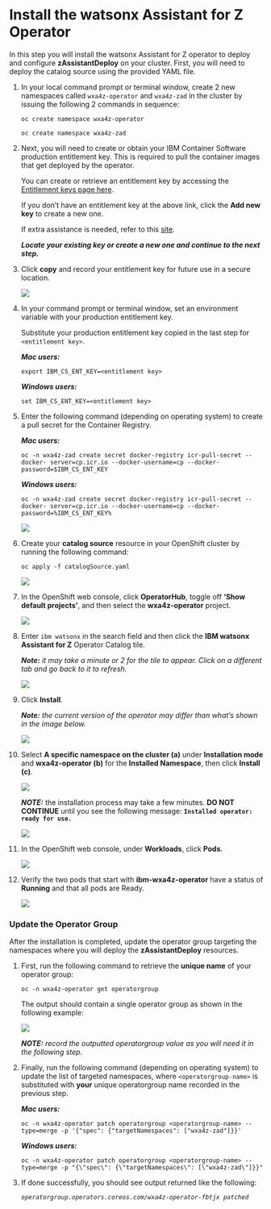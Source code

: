# Install the watsonx Assistant for Z Operator

In this step you will install the watsonx Assistant for Z operator to deploy and configure **zAssistantDeploy** on your cluster. First, you will need to deploy the catalog source using the provided YAML file.

1. In your local command prompt or terminal window, create 2 new namespaces called `wxa4z-operator` and `wxa4z-zad` in the cluster by issuing the following 2 commands in sequence:
   
    `oc create namespace wxa4z-operator`

    `oc create namespace wxa4z-zad`

2. Next, you will need to create or obtain your IBM Container Software production entitlement key. This is required to pull the container images that get deployed by the operator.

    You can create or retrieve an entitlement key by accessing the <a href="https://myibm.ibm.com/products-services/containerlibrary" target="_blank">Entitlement keys page here</a>.

    If you don’t have an entitlement key at the above link, click the **Add new key** to create a new one. 

    If extra assistance is needed, refer to this <a href="https://github.ibm.com/alchemy-registry/image-iam/blob/master/obtaining_entitlement.md" target="_blank">site</a>.

    ***Locate your existing key or create a new one and continue to the next step.***

3. Click **copy** and record your entitlement key for future use in a secure location.
   
    ![](_attachments/op1.png)

4. In your command prompt or terminal window, set an environment variable with your production entitlement key.

    Substitute your production entitlement key copied in the last step for `<entitlement key>`.

    ***Mac users:***
    ```
    export IBM_CS_ENT_KEY=<entitlement key>
    ```

    ***Windows users:***
    ```
    set IBM_CS_ENT_KEY=<entitlement key>
    ```

5. Enter the following command (depending on operating system) to create a pull secret for the Container Registry.

    ***Mac users:***
    ```
    oc -n wxa4z-zad create secret docker-registry icr-pull-secret --docker- server=cp.icr.io --docker-username=cp --docker-password=$IBM_CS_ENT_KEY
    ```

    ***Windows users:***
    ```
    oc -n wxa4z-zad create secret docker-registry icr-pull-secret --docker- server=cp.icr.io --docker-username=cp --docker-password=%IBM_CS_ENT_KEY%
    ```

    ![](_attachments/op2.png)

6. Create your **catalog source** resource in your OpenShift cluster by running the following command:
   
    ```
    oc apply -f catalogSource.yaml
    ```

    ![](_attachments/op3.png)

7. In the OpenShift web console, click **OperatorHub**, toggle off **‘Show default projects’**, and then select the **wxa4z-operator** project.
   
    ![](_attachments/op4.png)

8. Enter `ibm watsonx` in the search field and then click the **IBM watsonx Assistant for Z** Operator Catalog tile.
   
    ***Note:** it may take a minute or 2 for the tile to appear. Click on a different tab and go back to it to refresh.*

    ![](_attachments/op5.png)

9. Click **Install**.
    
    ***Note:** the current version of the operator may differ than what’s shown in the image below.*

    ![](_attachments/op6.png)

10. Select **A specific namespace on the cluster (a)** under **Installation mode** and **wxa4z-operator (b)** for the **Installed Namespace**, then click **Install (c)**.
    
    ![](_attachments/op7.png)

    ***NOTE:*** the installation process may take a few minutes. **DO NOT CONTINUE** until you see the following message: **`Installed operator: ready for use.`**

    ![](_attachments/op8.png)

11. In the OpenShift web console, under **Workloads**, click **Pods**.
    
    ![](_attachments/op9.png)

12. Verify the two pods that start with **ibm-wxa4z-operator** have a status of **Running** and that all pods are Ready.
    
    ![](_attachments/op10.png)

### Update the Operator Group

After the installation is completed, update the operator group targeting the namespaces where you will deploy the **zAssistantDeploy** resources.

1. First, run the following command to retrieve the **unique name** of your operator group:
   
    ```
    oc -n wxa4z-operator get operatorgroup
    ```

    The output should contain a single operator group as shown in the following example:

    ![](_attachments/op11.png)

    ***NOTE:** record the outputted operatorgroup value as you will need it in the following step.*

2. Finally, run the following command (depending on operating system) to update the list of targeted namespaces, where `<operatorgroup-name>` is substituted with **your** unique operatorgroup name recorded in the previous step.
   
    ***Mac users:***
    ```
    oc -n wxa4z-operator patch operatorgroup <operatorgroup-name> --type=merge -p '{"spec": {"targetNamespaces": ["wxa4z-zad"]}}'
    ```

    ***Windows users:***
    ```
    oc -n wxa4z-operator patch operatorgroup <operatorgroup-name> --type=merge -p "{\"spec\": {\"targetNamespaces\": [\"wxa4z-zad\"]}}"
    ```

3. If done successfully, you should see output returned like the following:
   
   *`operatorgroup.operators.coreos.com/wxa4z-operator-fbtjx patched`*

